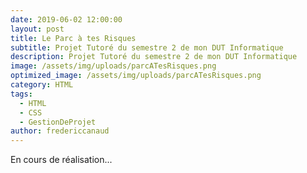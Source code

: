 ```yaml
---
date: 2019-06-02 12:00:00
layout: post
title: Le Parc à tes Risques
subtitle: Projet Tutoré du semestre 2 de mon DUT Informatique
description: Projet Tutoré du semestre 2 de mon DUT Informatique
image: /assets/img/uploads/parcATesRisques.png
optimized_image: /assets/img/uploads/parcATesRisques.png
category: HTML
tags:
  - HTML
  - CSS
  - GestionDeProjet
author: fredericcanaud
---
```


En cours de réalisation...
